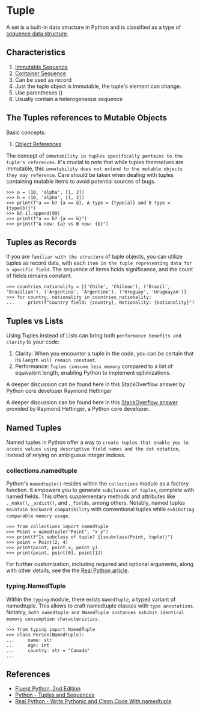 # Tuple

A set is a built-in data structure in Python and is classified as a type of [sequence data structure](sequence.md).

## Characteristics

1. [Immutable Sequence](sequence.md#mutable-x-immutable)
1. [Container Sequence](sequence.md#container-x-flat)
1. Can be used as record
1. Just the tuple object is immutable, the tuple's element can change.
1. Use parentheses ()
1. Usually contain a heterogeneous sequence

## The Tuples references to Mutable Objects

Basic concepts:

1. [Object References](/documentation/basics/object_handling.md)

The concept of `immutability in tuples specifically pertains to the tuple's references`. It's crucial to note that while tuples themselves are immutable, this `immutability does not extend to the mutable objects they may reference`. Care should be taken when dealing with tuples containing mutable items to avoid potential sources of bugs.

```pycon exec="1" source="console" title="tuple_refs.py"
>>> a = (10, 'alpha', [1, 2])
>>> b = (10, 'alpha', [1, 2])
>>> print(f"a == b? {a == b}, A type = {type(a)} and B type = {type(b)}")
>>> b[-1].append(99)
>>> print(f"a == b? {a == b}")
>>> print(f"A now: {a} vs B now: {b}")
```

## Tuples as Records

If you are `familiar with the structure` of tuple objects, you can utilize tuples as record data, with each `item in the tuple representing data for a specific field`. The sequence of items holds significance, and the count of fields remains constant.

```pycon exec="1" source="console" title="tuple_as_records.py"
>>> countries_nationality = [('Chile', 'Chilean'), ('Brazil', 'Brazilian'), ('Argentina', 'Argentine'), ('Uruguay', 'Uruguayan')]
>>> for country, nationality in countries_nationality:
...     print(f"Country field: {country}, Nationality: {nationality}")
```

## Tuples vs Lists

Using Tuples instead of Lists can bring both `performance benefits and clarity` to your code:

1. Clarity: When you encounter a tuple in the code, you can be certain that its `length will remain constant`.
1. Performance: `Tuples consume less memory` compared to a list of equivalent length, enabling Python to implement optimizations.

A deeper discussion can be found here in this StackOverflow answer by Python core developer Raymond Hettinger

A deeper discussion can be found here in this [StackOverflow answer](https://stackoverflow.com/questions/68630/are-tuples-more-efficient-than-lists-in-python/22140115#22140115) provided by Raymond Hettinger, a Python core developer.

## Named Tuples

Named tuples in Python offer a way to `create tuples that enable you to access values using descriptive field names and the dot notation`, instead of relying on ambiguous integer indices.

### collections.namedtuple

Python's `namedtuple()` resides within the `collections` module as a factory function. It empowers you to generate `subclasses of tuples`, complete with named fields. This offers supplementary methods and attributes like `._make()`, `_asdict()`, and .`_fields`, among others. Notably, named tuples `maintain backward compatibility` with conventional tuples while `exhibiting comparable memory usage`.

```pycon exec="1" source="console" title="named_tuple_collections.py"
>>> from collections import namedtuple
>>> Point = namedtuple("Point", "x y")
>>> print(f"Is subclass of tuple? {issubclass(Point, tuple)}")
>>> point = Point(2, 4)
>>> print(point, point.x, point.y)
>>> print(point, point[0], point[1])
```

For further customization, including required and optional arguments, along with other details, see the the [Real Python article](https://realpython.com/python-namedtuple/).

### typing.NamedTuple

Within the `typing` module, there exists `NamedTuple`, a typed variant of namedtuple. This allows to craft namedtuple classes with `type annotations`. Notably, `both namedtuple and NamedTuple instances exhibit identical memory consumption characteristics`.

```pycon exec="1" source="console" title="named_tuple_typing.py"
>>> from typing import NamedTuple
>>> class Person(NamedTuple):
...     name: str
...     age: int
...     country: str = "Canada"
...
```

## References

- [Fluent Python, 2nd Edition](https://www.oreilly.com/library/view/fluent-python-2nd/9781492056348/)
- [Python - Tuples and Sequences](https://docs.python.org/3/tutorial/datastructures.html#tuples-and-sequences)
- [Real Python - Write Pythonic and Clean Code With namedtuple](https://realpython.com/python-namedtuple/)
